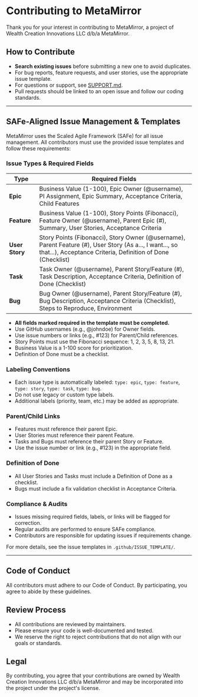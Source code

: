 # Contributing to MetaMirror

Thank you for your interest in contributing to MetaMirror, a project of Wealth Creation Innovations LLC d/b/a MetaMirror.

## How to Contribute
- **Search existing issues** before submitting a new one to avoid duplicates.
- For bug reports, feature requests, and user stories, use the appropriate issue template.
- For questions or support, see [SUPPORT.md](./SUPPORT.md).
- Pull requests should be linked to an open issue and follow our coding standards.

---

## SAFe-Aligned Issue Management & Templates

MetaMirror uses the Scaled Agile Framework (SAFe) for all issue management. All contributors must use the provided issue templates and follow these requirements:

### Issue Types & Required Fields

| Type        | Required Fields                                                                                 |
|-------------|-----------------------------------------------------------------------------------------------|
| **Epic**    | Business Value (1-100), Epic Owner (@username), PI Assignment, Epic Summary, Acceptance Criteria, Child Features |
| **Feature** | Business Value (1-100), Story Points (Fibonacci), Feature Owner (@username), Parent Epic (#), Summary, User Stories, Acceptance Criteria |
| **User Story** | Story Points (Fibonacci), Story Owner (@username), Parent Feature (#), User Story (As a..., I want..., so that...), Acceptance Criteria, Definition of Done (Checklist) |
| **Task**    | Task Owner (@username), Parent Story/Feature (#), Task Description, Acceptance Criteria, Definition of Done (Checklist) |
| **Bug**     | Bug Owner (@username), Parent Story/Feature (#), Bug Description, Acceptance Criteria (Checklist), Steps to Reproduce, Environment |

- **All fields marked required in the template must be completed.**
- Use GitHub usernames (e.g., @johndoe) for Owner fields.
- Use issue numbers or links (e.g., #123) for Parent/Child references.
- Story Points must use the Fibonacci sequence: 1, 2, 3, 5, 8, 13, 21.
- Business Value is a 1-100 score for prioritization.
- Definition of Done must be a checklist.

### Labeling Conventions
- Each issue type is automatically labeled: `type: epic`, `type: feature`, `type: story`, `type: task`, `type: bug`.
- Do not use legacy or custom type labels.
- Additional labels (priority, team, etc.) may be added as appropriate.

### Parent/Child Links
- Features must reference their parent Epic.
- User Stories must reference their parent Feature.
- Tasks and Bugs must reference their parent Story or Feature.
- Use the issue number or link (e.g., #123) in the appropriate field.

### Definition of Done
- All User Stories and Tasks must include a Definition of Done as a checklist.
- Bugs must include a fix validation checklist in Acceptance Criteria.

### Compliance & Audits
- Issues missing required fields, labels, or links will be flagged for correction.
- Regular audits are performed to ensure SAFe compliance.
- Contributors are responsible for updating issues if requirements change.

For more details, see the issue templates in `.github/ISSUE_TEMPLATE/`.

---

## Code of Conduct
All contributors must adhere to our Code of Conduct. By participating, you agree to abide by these guidelines.

## Review Process
- All contributions are reviewed by maintainers.
- Please ensure your code is well-documented and tested.
- We reserve the right to reject contributions that do not align with our goals or standards.

## Legal
By contributing, you agree that your contributions are owned by Wealth Creation Innovations LLC d/b/a MetaMirror and may be incorporated into the project under the project's license.
